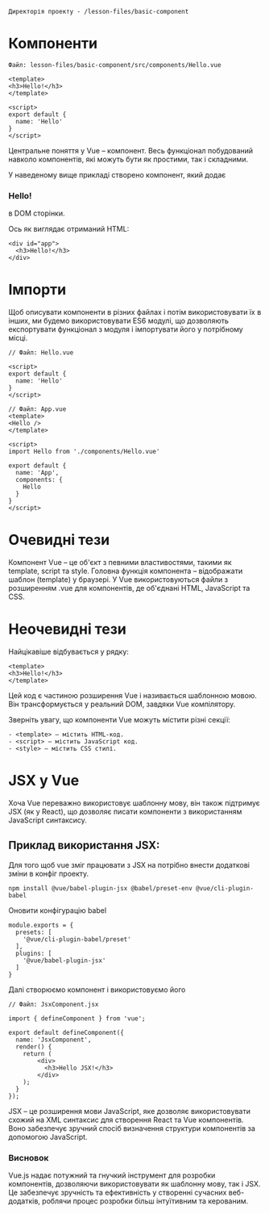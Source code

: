 ```Директорія проекту - /lesson-files/basic-component```

# Компоненти
```Файл: lesson-files/basic-component/src/components/Hello.vue```

```
<template>
<h3>Hello!</h3>
</template>

<script>
export default {
  name: 'Hello'
}
</script>
```

Центральне поняття у Vue – компонент. Весь функціонал побудований навколо 
компонентів, які можуть бути як простими, так і складними.

У наведеному вище прикладі створено компонент, який додає 
<h3>Hello!</h3> в DOM сторінки.

Ось як виглядає отриманий HTML:

```
<div id="app">
  <h3>Hello!</h3>
</div>
```

# Імпорти

Щоб описувати компоненти в різних файлах і потім використовувати їх в інших,
ми будемо використовувати ES6 модулі, що дозволяють експортувати функціонал 
з модуля і імпортувати його у потрібному місці.

```
// Файл: Hello.vue

<script>
export default {
  name: 'Hello'
}
</script>
```
```
// Файл: App.vue
<template>
<Hello />
</template>

<script>
import Hello from './components/Hello.vue'

export default {
  name: 'App',
  components: {
    Hello
  }
}
</script>
```

# Очевидні тези
Компонент Vue – це об'єкт з певними властивостями, такими як template, 
script та style. Головна функція компонента – відображати шаблон (template) 
у браузері. У Vue використовуються файли з розширенням .vue для компонентів, 
де об'єднані HTML, JavaScript та CSS.

# Неочевидні тези
Найцікавіше відбувається у рядку:


```
<template>
<h3>Hello!</h3>
</template>
```
Цей код є частиною розширення Vue і називається шаблонною мовою. Він 
трансформується у реальний DOM, завдяки Vue компілятору.

Зверніть увагу, що компоненти Vue можуть містити різні секції:

```
- <template> – містить HTML-код.
- <script> – містить JavaScript код.
- <style> – містить CSS стилі.
```

# JSX у Vue
Хоча Vue переважно використовує шаблонну мову, він також підтримує JSX 
(як у React), що дозволяє писати компоненти з використанням JavaScript 
синтаксису.

## Приклад використання JSX:

Для того щоб vue зміг працювати з JSX на потрібно внести додаткові зміни в конфіг
проекту.

```npm install @vue/babel-plugin-jsx @babel/preset-env @vue/cli-plugin-babel```

Оновити конфігурацію babel

```
module.exports = {
  presets: [
    '@vue/cli-plugin-babel/preset'
  ],
  plugins: [
    '@vue/babel-plugin-jsx'
  ]
}
```

Далі створюємо компонент і використовуємо його

```
// Файл: JsxComponent.jsx

import { defineComponent } from 'vue';

export default defineComponent({
  name: 'JsxComponent',
  render() {
    return (
        <div>
          <h3>Hello JSX!</h3>
        </div>
    );
  }
});

```

JSX – це розширення мови JavaScript, яке дозволяє використовувати схожий на
XML синтаксис для створення React та Vue компонентів. Воно забезпечує зручний 
спосіб визначення структури компонентів за допомогою JavaScript.

### Висновок
Vue.js надає потужний та гнучкий інструмент для розробки компонентів,
дозволяючи використовувати як шаблонну мову, так і JSX. Це забезпечує зручність
та ефективність у створенні сучасних веб-додатків, роблячи процес розробки
більш інтуїтивним та керованим.
